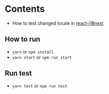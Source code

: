 # Contents

- How to test changed locale in [react-i18next](./react-i18next/README.md)


## How to run

- `yarn` or `npm install`
- `yarn start` or `npm run start`

## Run test

- `yarn test` or `npm run test`
